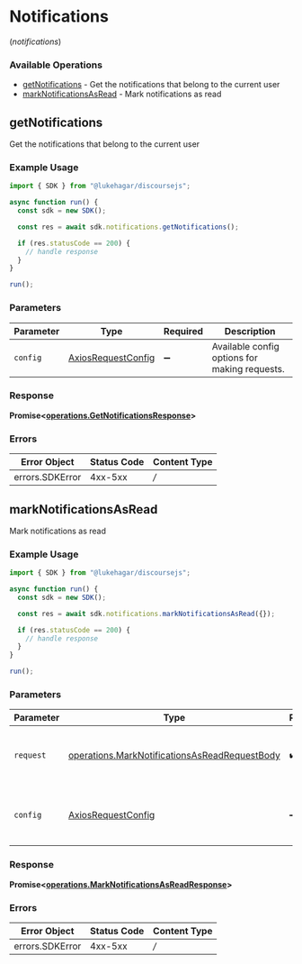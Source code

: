 # Notifications
(*notifications*)

### Available Operations

* [getNotifications](#getnotifications) - Get the notifications that belong to the current user
* [markNotificationsAsRead](#marknotificationsasread) - Mark notifications as read

## getNotifications

Get the notifications that belong to the current user

### Example Usage

```typescript
import { SDK } from "@lukehagar/discoursejs";

async function run() {
  const sdk = new SDK();

  const res = await sdk.notifications.getNotifications();

  if (res.statusCode == 200) {
    // handle response
  }
}

run();
```

### Parameters

| Parameter                                                    | Type                                                         | Required                                                     | Description                                                  |
| ------------------------------------------------------------ | ------------------------------------------------------------ | ------------------------------------------------------------ | ------------------------------------------------------------ |
| `config`                                                     | [AxiosRequestConfig](https://axios-http.com/docs/req_config) | :heavy_minus_sign:                                           | Available config options for making requests.                |


### Response

**Promise<[operations.GetNotificationsResponse](../../sdk/models/operations/getnotificationsresponse.md)>**
### Errors

| Error Object    | Status Code     | Content Type    |
| --------------- | --------------- | --------------- |
| errors.SDKError | 4xx-5xx         | */*             |

## markNotificationsAsRead

Mark notifications as read

### Example Usage

```typescript
import { SDK } from "@lukehagar/discoursejs";

async function run() {
  const sdk = new SDK();

  const res = await sdk.notifications.markNotificationsAsRead({});

  if (res.statusCode == 200) {
    // handle response
  }
}

run();
```

### Parameters

| Parameter                                                                                                          | Type                                                                                                               | Required                                                                                                           | Description                                                                                                        |
| ------------------------------------------------------------------------------------------------------------------ | ------------------------------------------------------------------------------------------------------------------ | ------------------------------------------------------------------------------------------------------------------ | ------------------------------------------------------------------------------------------------------------------ |
| `request`                                                                                                          | [operations.MarkNotificationsAsReadRequestBody](../../sdk/models/operations/marknotificationsasreadrequestbody.md) | :heavy_check_mark:                                                                                                 | The request object to use for the request.                                                                         |
| `config`                                                                                                           | [AxiosRequestConfig](https://axios-http.com/docs/req_config)                                                       | :heavy_minus_sign:                                                                                                 | Available config options for making requests.                                                                      |


### Response

**Promise<[operations.MarkNotificationsAsReadResponse](../../sdk/models/operations/marknotificationsasreadresponse.md)>**
### Errors

| Error Object    | Status Code     | Content Type    |
| --------------- | --------------- | --------------- |
| errors.SDKError | 4xx-5xx         | */*             |
